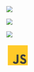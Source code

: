 [![](https://readme-typing-svg.herokuapp.com?font=Fira+Code&pause=1000&color=1CF70E&random=false&width=600&lines=Hi!+My+name+is+Oleg%2C+I+am+a+Front-end+developer)](https://github.com/ArefevOleg)




[![](https://i.postimg.cc/WbwDfpMp/013811d63121a093c32714cbbeeea0d0.gif)](https://youtu.be/WXuK6gekU1Y?si=e1cVMdgezWtRykjr)






[![](https://readme-typing-svg.herokuapp.com?font=Fira+Code&duration=15000&pause=1000&color=00F743&random=false&width=435&lines=THE+LIFE+OF+CODER)](https://music.yandex.ru/users/akido-rus/playlists/1001)



[![](/images/js-svgrepo-com.svg)](https://music.yandex.ru/users/akido-rus/playlists/1001)